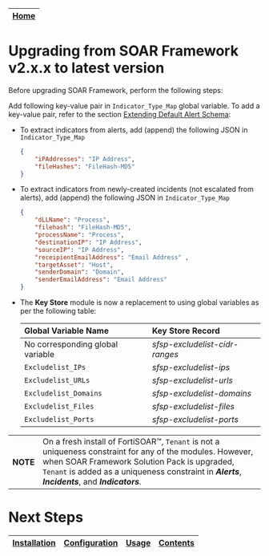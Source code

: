 | [Home](../README.md) |
|----------------------|

# Upgrading from SOAR Framework v2.x.x to latest version

Before upgrading SOAR Framework, perform the following steps:

Add following key-value pair in `Indicator_Type_Map` global variable. To add a key-value pair, refer to the section [Extending Default Alert Schema](./extending-default-indicator-extraction-process.md#extending-default-alert-schema):

- To extract indicators from alerts, add (append) the following JSON in `Indicator_Type_Map`

    ```JSON
    {
        "iPAddresses": "IP Address",
        "fileHashes": "FileHash-MD5"
    }
    ```

- To extract indicators from newly-created incidents (not escalated from alerts), add (append) the following JSON in `Indicator_Type_Map`

    ```JSON
    {
        "dLLName": "Process", 
        "filehash": "FileHash-MD5", 
        "processName": "Process", 
        "destinationIP": "IP Address", 
        "sourceIP": "IP Address", 
        "receipientEmailAddress": "Email Address" ,
        "targetAsset": "Host", 
        "senderDomain": "Domain", 
        "senderEmailAddress": "Email Address"
    }
    ```

- The **Key Store** module is now a replacement to using global variables as per the following table:

    | Global Variable Name             | Key Store Record               |
    |:---------------------------------|:-------------------------------|
    | No corresponding global variable | *sfsp-excludelist-cidr-ranges* |
    | `Excludelist_IPs`                | *sfsp-excludelist-ips*         |
    | `Excludelist_URLs`               | *sfsp-excludelist-urls*        |
    | `Excludelist_Domains`            | *sfsp-excludelist-domains*     |
    | `Excludelist_Files`              | *sfsp-excludelist-files*       |
    | `Excludelist_Ports`              | *sfsp-excludelist-ports*       |


<table>
    <th>NOTE</th>
    <td>On a fresh install of FortiSOAR&trade;, <code>Tenant</code> is not a uniqueness constraint for any of the modules. However, when SOAR Framework Solution Pack is upgraded, <code>Tenant</code> is added as a uniqueness constraint in <strong><em>Alerts</em></strong>, <strong><em>Incidents</em></strong>, and <strong><em>Indicators</em></strong>.</td>
</table>

# Next Steps

| [Installation](./setup.md#installation) | [Configuration](./setup.md#configuration) | [Usage](./usage.md) | [Contents](./contents.md) |
|-----------------------------------------|-------------------------------------------|---------------------|---------------------------|